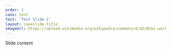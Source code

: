 ```yaml
---
order: 1
case: test
test: 'Test Slide 1'
layout: caseslide-title
imageUrl: https://upload.wikimedia.org/wikipedia/commons/d/d2/Wiki-workshop_Festivaletteratura_2012_02.JPG
---
```


Slide content